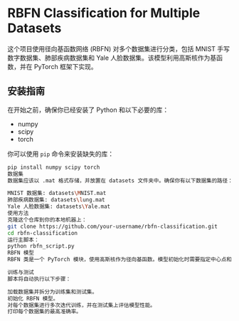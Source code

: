 # RBFN Classification for Multiple Datasets

这个项目使用径向基函数网络 (RBFN) 对多个数据集进行分类，包括 MNIST 手写数字数据集、肺部疾病数据集和 Yale 人脸数据集。该模型利用高斯核作为基函数，并在 PyTorch 框架下实现。

## 安装指南

在开始之前，确保你已经安装了 Python 和以下必要的库：

- numpy
- scipy
- torch

你可以使用 `pip` 命令来安装缺失的库：

```bash
pip install numpy scipy torch
数据集
数据集应该以 .mat 格式存储，并放置在 datasets 文件夹中。确保你有以下数据集的路径：

MNIST 数据集: datasets\MNIST.mat
肺部疾病数据集: datasets\lung.mat
Yale 人脸数据集: datasets\Yale.mat
使用方法
克隆这个仓库到你的本地机器上：
git clone https://github.com/your-username/rbfn-classification.git
cd rbfn-classification
运行主脚本：
python rbfn_script.py
RBFN 模型
RBFN 类是一个 PyTorch 模块，使用高斯核作为径向基函数。模型初始化时需要指定中心点和输出类别的数量。

训练与测试
脚本将自动执行以下步骤：

加载数据集并拆分为训练集和测试集。
初始化 RBFN 模型。
对每个数据集进行多次迭代训练，并在测试集上评估模型性能。
打印每个数据集的最高准确率。
